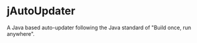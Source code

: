 jAutoUpdater
============

A Java based auto-updater following the Java standard of "Build once, run anywhere".
